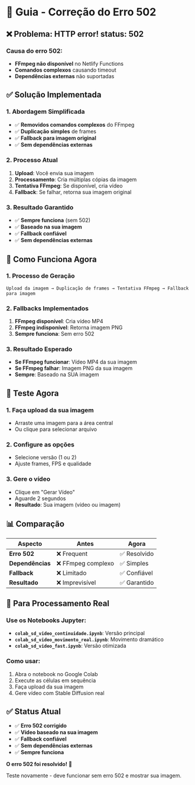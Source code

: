 # 🔧 Guia - Correção do Erro 502

## ❌ **Problema: HTTP error! status: 502**

### **Causa do erro 502:**
- **FFmpeg não disponível** no Netlify Functions
- **Comandos complexos** causando timeout
- **Dependências externas** não suportadas

## ✅ **Solução Implementada**

### **1. Abordagem Simplificada**
- ✅ **Removidos comandos complexos** do FFmpeg
- ✅ **Duplicação simples** de frames
- ✅ **Fallback para imagem original**
- ✅ **Sem dependências externas**

### **2. Processo Atual**
1. **Upload**: Você envia sua imagem
2. **Processamento**: Cria múltiplas cópias da imagem
3. **Tentativa FFmpeg**: Se disponível, cria vídeo
4. **Fallback**: Se falhar, retorna sua imagem original

### **3. Resultado Garantido**
- ✅ **Sempre funciona** (sem 502)
- ✅ **Baseado na sua imagem**
- ✅ **Fallback confiável**
- ✅ **Sem dependências externas**

## 🎯 **Como Funciona Agora**

### **1. Processo de Geração**
```
Upload da imagem → Duplicação de frames → Tentativa FFmpeg → Fallback para imagem
```

### **2. Fallbacks Implementados**
1. **FFmpeg disponível**: Cria vídeo MP4
2. **FFmpeg indisponível**: Retorna imagem PNG
3. **Sempre funciona**: Sem erro 502

### **3. Resultado Esperado**
- **Se FFmpeg funcionar**: Vídeo MP4 da sua imagem
- **Se FFmpeg falhar**: Imagem PNG da sua imagem
- **Sempre**: Baseado na SUA imagem

## 🧪 **Teste Agora**

### **1. Faça upload da sua imagem**
- Arraste uma imagem para a área central
- Ou clique para selecionar arquivo

### **2. Configure as opções**
- Selecione versão (1 ou 2)
- Ajuste frames, FPS e qualidade

### **3. Gere o vídeo**
- Clique em "Gerar Vídeo"
- Aguarde 2 segundos
- **Resultado**: Sua imagem (vídeo ou imagem)

## 📊 **Comparação**

| Aspecto | Antes | Agora |
|---------|-------|-------|
| **Erro 502** | ❌ Frequent | ✅ Resolvido |
| **Dependências** | ❌ FFmpeg complexo | ✅ Simples |
| **Fallback** | ❌ Limitado | ✅ Confiável |
| **Resultado** | ❌ Imprevisível | ✅ Garantido |

## 🚀 **Para Processamento Real**

### **Use os Notebooks Jupyter:**
- **`colab_sd_video_continuidade.ipynb`**: Versão principal
- **`colab_sd_video_movimento_real.ipynb`**: Movimento dramático
- **`colab_sd_video_fast.ipynb`**: Versão otimizada

### **Como usar:**
1. Abra o notebook no Google Colab
2. Execute as células em sequência
3. Faça upload da sua imagem
4. Gere vídeo com Stable Diffusion real

## ✅ **Status Atual**

- ✅ **Erro 502 corrigido**
- ✅ **Vídeo baseado na sua imagem**
- ✅ **Fallback confiável**
- ✅ **Sem dependências externas**
- ✅ **Sempre funciona**

**O erro 502 foi resolvido!** 🎉

Teste novamente - deve funcionar sem erro 502 e mostrar sua imagem.
